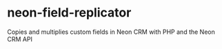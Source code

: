 # neon-field-replicator
Copies and multiplies custom fields in Neon CRM with PHP and the Neon CRM API
